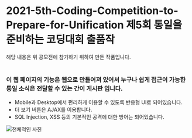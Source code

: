 # 2021-5th-Coding-Competition-to-Prepare-for-Unification 제5회 통일을 준비하는 코딩대회 출품작
해당 내용은 위 공모전에 참가하기 위하여 만든 작품입니다.   
<br />
### 이 웹 페이지의 기능은 웹으로 만들어져 있어서 누구나 쉽게 접근이 가능한 통일 소식은 전달할 수 있는 간이 게시판 입니다.
* Mobile과 Desktop에서 편리하게 이용할 수 있도록 반응형 UI로 되어있습니다.
* 더 보기 버튼은 AJAX를 이용합니다.
* SQL Injection, XSS 등의 기본적인 공격에 대한 방어는 되어있습니다.

![전체적인 사진](https://i.imgur.com/c3RjCXB.png)

 

